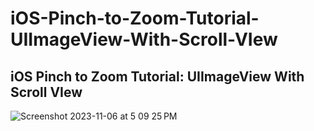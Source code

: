 # iOS-Pinch-to-Zoom-Tutorial-UIImageView-With-Scroll-VIew
## iOS Pinch to Zoom Tutorial: UIImageView With Scroll VIew


![Screenshot 2023-11-06 at 5 09 25 PM](https://github.com/Experimenters1/iOS-Pinch-to-Zoom-Tutorial-UIImageView-With-Scroll-VIew/assets/64000769/bba488f3-28ea-454b-8897-c614589af632)

